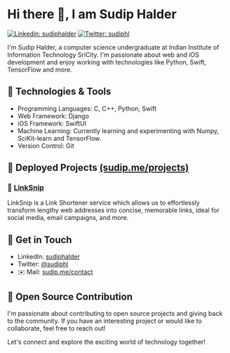 # Hi there 👋,  I am Sudip Halder

[![Linkedin: sudiphalder](https://img.shields.io/badge/-Sudip%20Halder-blue?style=flat-square&logo=Linkedin&logoColor=white&link=https://www.linkedin.com/in/sudiphalder/)](https://www.linkedin.com/in/sudiphalder/)
[![Twitter: sudiphl](https://img.shields.io/twitter/follow/sudiphl?style=social)](https://twitter.com/sudiphl)

I'm Sudip Halder, a computer science undergraduate at Indian Institute of Information Technology SriCity. I'm passionate about web and iOS development and enjoy working with technologies like Python, Swift, TensorFlow and more.

## 🔧 Technologies & Tools

- Programming Languages: C, C++, Python, Swift
- Web Framework: Django
- iOS Framework: SwiftUI
- Machine Learning: Currently learning and experimenting with Numpy, SciKit-learn and TensorFlow.
- Version Control: Git

## 🚀 Deployed Projects [(sudip.me/projects)](https://sudip.me/projects)
### 📂 [LinkSnip](https://sudip.me/linksnip)
LinkSnip is a Link Shortener service which allows us to effortlessly transform lengthy web addresses into concise, memorable links, ideal for social media, email campaigns, and more.

## 💬 Get in Touch

- LinkedIn: [sudiphalder](https://www.linkedin.com/in/sudiphalder/)
- Twitter: [@sudiphl](https://twitter.com/sudiphl)
- ✉️ Mail: [sudip.me/contact](https://sudip.me/contact)

## 🌟 Open Source Contribution

I'm passionate about contributing to open source projects and giving back to the community. If you have an interesting project or would like to collaborate, feel free to reach out!

Let's connect and explore the exciting world of technology together!


